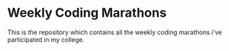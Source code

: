 # Weekly Coding Marathons
This is the repository which contains all the weekly coding marathons i've participated in my college.